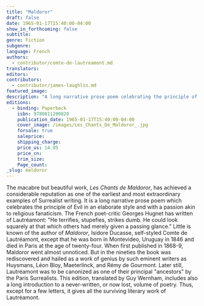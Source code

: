 ```yaml
---
title: "Maldoror"
draft: false
date: 1965-01-17T15:40:00-04:00
show_in_forthcoming: false
subtitle:
genre: Fiction
subgenre:
language: French
authors:
  - contributor/comte-de-lautreamont.md
translators:
editors:
contributors:
  - contributor/james-laughlin.md
featured_image:
description: "A long narrative prose poem celebrating the principle of Evil "
editions:
  - binding: Paperback
    isbn: 9780811200820
    publication_date: 1965-01-17T15:40:00-04:00
    cover_image: /images/Les_Chants_De_Maldoror_.jpg
    forsale: true
    saleprice:
    shipping_charge:
    price_us: 14.95
    price_cn:
    trim_size:
    Page_count:
_slug: maldoror
---
```


The macabre but beautiful work, _Les Chants de Maldoror_, has achieved a considerable reputation as one of the earliest and most extraordinary examples of Surrealist writing. It is a long narrative prose poem which celebrates the principle of Evil in an elaborate style and with a passion akin to religious fanaticism. The French poet-critic Georges Hugnet has written of Lautréamont: "He terrifies, stupefies, strikes dumb. He could look squarely at that which others had merely given a passing glance." Little is known of the author of _Maldoror_, Isidore Ducasse, self-styled Comte de Lautréamont, except that he was born in Montevideo, Uruguay in 1846 and died in Paris at the age of twenty-four. When first published in 1868-9, Maldoror went almost unnoticed. But in the nineties the book was rediscovered and hailed as a work of genius by such eminent writers as Huysmans, Léon Bloy, Maeterlinck, and Rémy de Gourmont. Later still, Lautréamont was to be canonized as one of their principal "ancestors" by the Paris Surrealists. This edition, translated by Guy Wernham, includes also a long introduction to a never-written, or now lost, volume of poetry. Thus, except for a few letters, it gives all the surviving literary work of Lautréamont.

